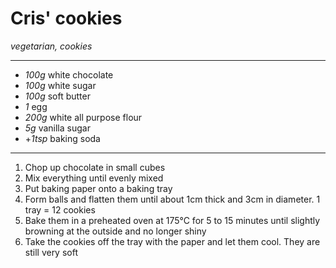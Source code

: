 # Cris' cookies

*vegetarian, cookies*

---

- *100g* white chocolate
- *100g* white sugar
- *100g* soft butter
- *1* egg
- *200g* white all purpose flour
- *5g* vanilla sugar
- +*1tsp* baking soda

---

1. Chop up chocolate in small cubes
2. Mix everything until evenly mixed
3. Put baking paper onto a baking tray
4. Form balls and flatten them until about 1cm thick and 3cm in diameter. 1 tray = 12 cookies
5. Bake them in a preheated oven at 175°C for 5 to 15 minutes until slightly browning at the outside and no longer shiny
6. Take the cookies off the tray with the paper and let them cool. They are still very soft

